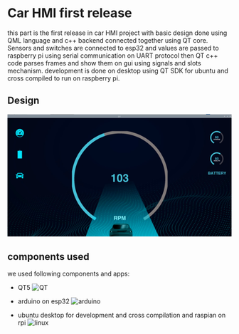 
# Car HMI first release 

this part is the first release in car HMI project with basic design done using QML language and c++ backend connected together using QT core. Sensors and switches are connected to esp32 and values are passed to raspberry pi using serial communication on UART protocol then QT c++ code parses frames and show them on gui using signals and slots mechanism. development is done on desktop using QT SDK for ubuntu and cross compiled to run on raspberry pi.
## Design
![Screenshot](https://github.com/Mohammed-Rashad-Nasr/CAR_HMI/blob/main/first%20release/Picture1.png)


## components used

we used following components and apps: 
- QT5 ![QT](https://camo.githubusercontent.com/ef02a3c0a4067ccfc167ffe8bd0d68bed5ac60cb7584dbec5ffff85512ca5324/68747470733a2f2f696d672e736869656c64732e696f2f62616467652f51742d2532333231373334362e7376673f7374796c653d666f722d7468652d6261646765266c6f676f3d5174266c6f676f436f6c6f723d7768697465) 

- arduino on esp32 ![arduino](https://camo.githubusercontent.com/4303329d99a984bee1072fe8bb49f8271f4d098435edbf5618d5d6c325aec55c/68747470733a2f2f696d672e736869656c64732e696f2f62616467652f2d41726475696e6f2d3030393739443f7374796c653d666f722d7468652d6261646765266c6f676f3d41726475696e6f266c6f676f436f6c6f723d7768697465)

- ubuntu desktop for development and cross compilation and raspian on rpi ![linux](https://camo.githubusercontent.com/d6de31463470dd4540e7ece7849e6d38d423825f113ea4ae639f4dcfd0392d82/68747470733a2f2f696d672e736869656c64732e696f2f62616467652f5562756e74752d4539353432303f7374796c653d666f722d7468652d6261646765266c6f676f3d7562756e7475266c6f676f436f6c6f723d7768697465)

